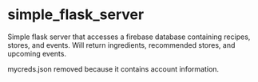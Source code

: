 # simple_flask_server
Simple flask server that accesses a firebase database containing recipes, stores, and events.
Will return ingredients, recommended stores, and upcoming events.

mycreds.json removed because it contains account information.
